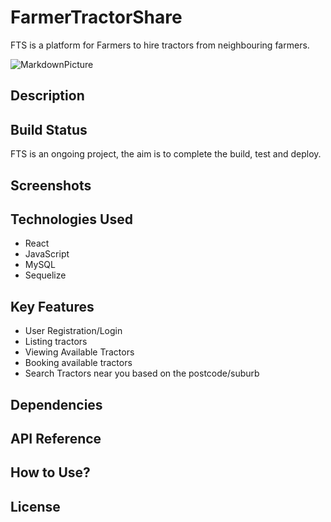 # FarmerTractorShare

FTS is a platform for Farmers to hire tractors from neighbouring farmers.

![MarkdownPicture](https://github.com/TeddPaul13/FarmerTractorShare/assets/101962304/d60a4e8d-0b6e-495d-a62c-2f9a564f334f)

## Description

## Build Status

FTS is an ongoing project, the aim is to complete the build, test and deploy.

## Screenshots

## Technologies Used
- React
- JavaScript
- MySQL
- Sequelize

## Key Features
- User Registration/Login
- Listing tractors
- Viewing Available Tractors
- Booking available tractors
- Search Tractors near you based on the postcode/suburb
## Dependencies

## API Reference

## How to Use?

## License
